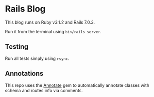 # Rails Blog

This blog runs on Ruby v3.1.2 and Rails 7.0.3.

Run it from the terminal using `bin/rails server`.

## Testing

Run all tests simply using `rsync`.

## Annotations

This repo uses the [Annotate](https://github.com/ctran/annotate_models) gem to automatically annotate classes with schema and routes info via comments.
